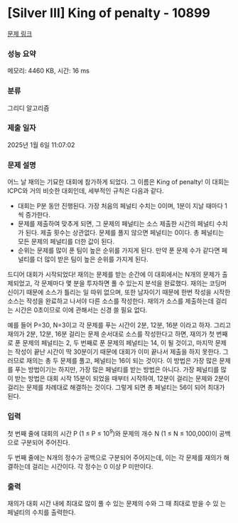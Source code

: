 # [Silver III] King of penalty - 10899 

[문제 링크](https://www.acmicpc.net/problem/10899) 

### 성능 요약

메모리: 4460 KB, 시간: 16 ms

### 분류

그리디 알고리즘

### 제출 일자

2025년 1월 6일 11:07:02

### 문제 설명

<p>어느 날 재의는 기묘한 대회에 참가하게 되었다. 그 이름은 King of penalty! 이 대회는 ICPC와 거의 비슷한 대회인데, 세부적인 규칙은 다음과 같다.</p>

<ul>
	<li>대회는 P분 동안 진행된다. 가장 처음의 페널티 수치는 0이며, 1분이 지날 때마다 1씩 증가한다.</li>
	<li>문제를 제출하여 맞추게 되면, 그 문제의 페널티는 소스 제출한 시간의 페널티 수치가 된다. 제출 횟수는 상관없다. 문제를 풀지 않으면 페널티는 0이다. 총 페널티는 모든 문제의 페널티를 더한 값이 된다.</li>
	<li>순위는 문제를 많이 푼 팀이 높은 순위를 가지게 된다. 만약 푼 문제 수가 같다면 페널티를 더 많이 받은 팀이 높은 순위를 가지게 된다.</li>
</ul>

<p>드디어 대회가 시작되었다! 재의는 문제를 받는 순간에 이 대회에서는 N개의 문제가 출제되었고, 각 문제마다 몇 분을 투자하면 풀 수 있는지 분석을 완료했다. 재의는 코딩머신이기 때문에 소스가 틀리는 일 따위 없으며, 또한 남자이기 때문에 한번 작성을 시작한 소스는 작성을 완료하고 나서야 다른 소스를 작성한다. 재의가 소스를 제출하는데 걸리는 시간은 0초이므로 이에 관해서는 신경 쓸 필요 없다.</p>

<p>예를 들어 P=30, N=3이고 각 문제를 푸는 시간이 2분, 12분, 16분 이라고 하자. 그리고 재의가 2분, 12분, 16분 걸리는 문제 순서대로 소스를 작성한다고 하면, 재의가 첫 번째로 푼 문제의 페널티는 2, 두 번째로 푼 문제의 페널티는 14, 이 될 것이고, 마지막 문제는 작성이 끝난 시간이 딱 30분이기 때문에 대회가 이미 끝나서 제출을 하지 못한다. 그러므로 재의는 총 두 문제를 풀고, 페널티는 16이 되는 것이다. 이 방법은 가장 많은 문제를 푸는 방법이기는 하지만, 가장 많은 페널티를 받는 방법은 아니다. 가장 페널티를 많이 받는 방법은 대회 시작 15분이 되었을 때부터 시작하여, 12분이 걸리는 문제와 2분이 걸리는 문제를 차례대로 해결하는 것이다. 그렇게 되면 총 페널티는 56이 되어 최대가 된다.</p>

### 입력 

 <p>첫 번째 줄에 대회의 시간 P (1 ≤ P ≤ 10<sup>9</sup>)와 문제의 개수 N (1 ≤ N ≤ 100,000)이 공백으로 구분되어 주어진다.</p>

<p>두 번째 줄에는 N개의 정수가 공백으로 구분되어 주어지는데, 이는 각 문제를 재의가 해결하는데 걸리는 시간이다. 각 정수는 0 이상 P 미만이다.</p>

### 출력 

 <p>재의가 대회 시간 내에 최대로 많이 풀 수 있는 문제의 수와 그 때 최대로 받을 수 있 는 페널티의 수치를 출력한다.</p>

